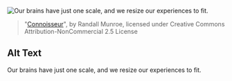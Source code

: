![Our brains have just one scale, and we resize our experiences to fit.](https://imgs.xkcd.com/comics/connoisseur.png)
> "[Connoisseur](https://xkcd.com/915/)", by Randall Munroe, licensed under Creative Commons Attribution-NonCommercial 2.5 License

## Alt Text
Our brains have just one scale, and we resize our experiences to fit.
